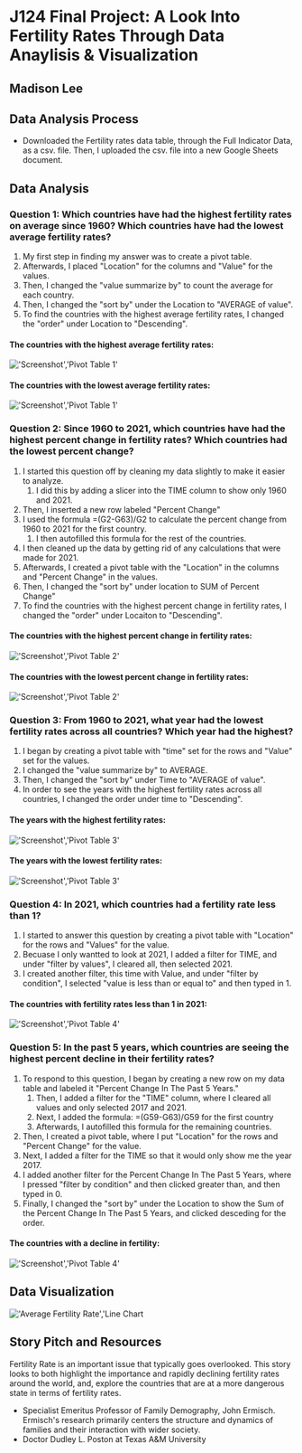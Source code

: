 # J124 Final Project: A Look Into Fertility Rates Through Data Anaylisis & Visualization 
## Madison Lee
## Data Analysis Process
- Downloaded the Fertility rates data table, through the Full Indicator Data, as a csv. file. Then, I uploaded the csv. file into a new Google Sheets document. 
## Data Analysis 
### **Question 1: Which countries have had the highest fertility rates on average since 1960? Which countries have had the lowest average fertility rates?**
1. My first step in finding my answer was to create a pivot table.
2. Afterwards, I placed "Location" for the columns and "Value" for the values.
3. Then, I changed the "value summarize by" to count the average for each country.
4. Then, I changed the "sort by" under the Location to "AVERAGE of value". 
5. To find the countries with the highest average fertility rates, I changed the "order" under Location to "Descending".
#### The countries with the highest average fertility rates:
!['Screenshot','Pivot Table 1'](/1.1.png)   
#### The countries with the lowest average fertility rates:
!['Screenshot','Pivot Table 1'](/1.2.png)  
### **Question 2: Since 1960 to 2021, which countries have had the highest percent change in fertility rates? Which countries had the lowest percent change?**
1. I started this question off by cleaning my data slightly to make it easier to analyze.
    1. I did this by adding a slicer into the TIME column to show only 1960 and 2021.
2. Then, I inserted a new row labeled "Percent Change"
3. I used the formula =(G2-G63)/G2 to calculate the percent change from 1960 to 2021 for the first country.
    1. I then autofilled this formula for the rest of the countries.
4. I then cleaned up the data by getting rid of any calculations that were made for 2021.
5. Afterwards, I created a pivot table with the "Location" in the columns and "Percent Change" in the values.
6. Then, I changed the "sort by" under location to SUM of Percent Change"
7. To find the countries with the highest percent change in fertility rates, I changed the "order" under Locaiton to "Descending".
#### The countries with the highest percent change in fertility rates:
!['Screenshot','Pivot Table 2'](/2.2.png)   
#### The countries with the lowest percent change in fertility rates:
!['Screenshot','Pivot Table 2'](/2..1.png)  
### **Question 3: From 1960 to 2021, what year had the lowest fertility rates across all countries? Which year had the highest?**
1. I began by creating a pivot table with "time" set for the rows and "Value" set for the values.
2. I changed the "value summarize by" to AVERAGE.
3. Then, I changed the "sort by" under Time to "AVERAGE of value".
4. In order to see the years with the highest fertility rates across all countries, I changed the order under time to "Descending".
#### The years with the highest fertility rates:
!['Screenshot','Pivot Table 3'](/3.2.png)   
#### The years with the lowest fertility rates:
!['Screenshot','Pivot Table 3'](/3.1.png)  
### **Question 4: In 2021, which countries had a fertility rate less than 1?**
1. I started to answer this question by creating a pivot table with "Location" for the rows and "Values" for the value.
2. Becuase I only wantted to look at 2021, I added a filter for TIME, and under "filter by values", I cleared all, then selected 2021.
3. I created another filter, this time with Value, and under "filter by condition", I selected "value is less than or equal to" and then typed in 1.
#### The countries with fertility rates less than 1 in 2021:
!['Screenshot','Pivot Table 4'](/4.1.png) 
### **Question 5: In the past 5 years, which countries are seeing the highest percent decline in their fertility rates?**
1. To respond to this question, I began by creating a new row on my data table and labeled it "Percent Change In The Past 5 Years."
    1. Then, I added a filter for the "TIME" column, where I cleared all values and only selected 2017 and 2021.
    2. Next, I added the formula: =(G59-G63)/G59 for the first country
    3. Afterwards, I autofilled this formula for the remaining countries. 
3. Then, I created a pivot table, where I put "Location" for the rows and "Percent Change" for the value.
4. Next, I added a filter for the TIME so that it would only show me the year 2017. 
5. I added another filter for the Percent Change In The Past 5 Years, where I pressed "filter by condition" and then clicked greater than, and then typed in 0.
6. Finally, I changed the "sort by" under the Location to show the Sum of the Percent Change In The Past 5 Years, and clicked desceding for the order. 
#### The countries with a decline in fertility:
!['Screenshot','Pivot Table 4'](/5.1.png) 
## Data Visualization
!['Average Fertility Rate','Line Chart](/AverageFertilityRate.png) 
## Story Pitch and Resources
Fertility Rate is an important issue that typically goes overlooked. This story looks to both highlight the importance and rapidly declining fertility rates around the world, and, explore the countries that are at a more dangerous state in terms of fertility rates. 
- Specialist Emeritus Professor of Family Demography, John Ermisch. Ermisch's research primarily centers the structure and dynamics of families and their interaction with wider society.
- Doctor Dudley L. Poston at Texas A&M University
